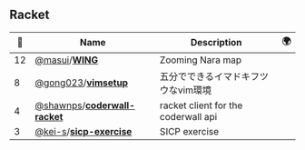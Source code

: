 ## Racket 

|:star2: | Name | Description | 🌍|
|---|---|---|---|
|12|[@masui](https://github.com/masui)/[**WING**](https://github.com/masui/WING)|Zooming Nara map||
|8|[@gong023](https://github.com/gong023)/[**vimsetup**](https://github.com/gong023/vimsetup)|五分でできるイマドキフツウなvim環境||
|4|[@shawnps](https://github.com/shawnps)/[**coderwall-racket**](https://github.com/shawnps/coderwall-racket)|racket client for the coderwall api||
|3|[@kei-s](https://github.com/kei-s)/[**sicp-exercise**](https://github.com/kei-s/sicp-exercise)|SICP exercise||

